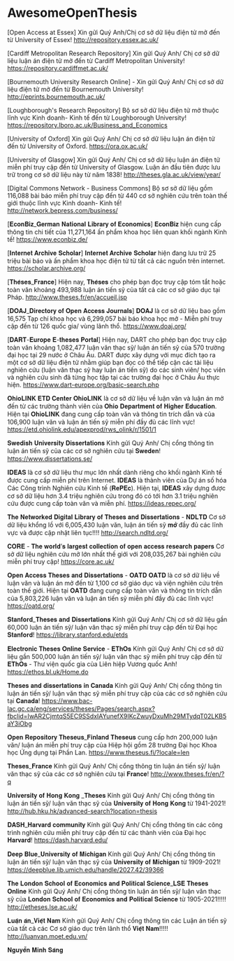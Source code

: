# AwesomeOpenThesis

[Open Access at Essex] Xin gửi Quý Anh/Chị cơ sở dữ liệu điện tử mở đến từ University of Essex!
http://repository.essex.ac.uk/

[Cardiff Metropolitan Research Repository] Xin gửi Quý Anh/ Chị cơ sở dữ liệu luận án điện tử mở đến từ Cardiff Metropolitan University!
https://repository.cardiffmet.ac.uk/

[Bournemouth University Research Online] - Xin gửi Quý Anh/ Chị cơ sở dữ liệu  điện tử mở đến từ Bournemouth University!
http://eprints.bournemouth.ac.uk/

[Loughborough's Research Repository] Bộ sơ sở dữ liệu điện tử mở thuộc lĩnh vực Kinh doanh- Kinh tế đến từ Loughborough University!
https://repository.lboro.ac.uk/Business_and_Economics

[University of Oxford] Xin gửi Quý Anh/ Chị cơ sở dữ liệu luận án điện tử đến từ University of Oxford. 
https://ora.ox.ac.uk/

[University of Glasgow] Xin gửi Quý Anh/ Chị cơ sở dữ liệu luận án điện tử miễn phí truy cập đến từ University of Glasgow. 
Luận án đầu tiên được lưu trữ trong cơ sở dữ liệu này từ năm 1838!
http://theses.gla.ac.uk/view/year/

[Digital Commons Network - Business Commons]
Bộ sơ sở dữ liệu gồm 116,088 bài báo miễn phí truy cập đến từ 440 cơ sở nghiên cứu trên toàn thế giới thuộc lĩnh vực Kinh doanh- Kinh tế!
http://network.bepress.com/business/

[𝐄𝐜𝐨𝐧𝐁𝐢𝐳_𝐆𝐞𝐫𝐦𝐚𝐧 𝐍𝐚𝐭𝐢𝐨𝐧𝐚𝐥 𝐋𝐢𝐛𝐫𝐚𝐫𝐲 𝐨𝐟 𝐄𝐜𝐨𝐧𝐨𝐦𝐢𝐜𝐬]
𝐄𝐜𝐨𝐧𝐁𝐢𝐳 hiện cung cấp thông tin chi tiết của 11,271,164 ấn phẩm khoa học liên quan khối ngành Kinh tế!
https://www.econbiz.de/

[𝐈𝐧𝐭𝐞𝐫𝐧𝐞𝐭 𝐀𝐫𝐜𝐡𝐢𝐯𝐞 𝐒𝐜𝐡𝐨𝐥𝐚𝐫]
𝐈𝐧𝐭𝐞𝐫𝐧𝐞𝐭 𝐀𝐫𝐜𝐡𝐢𝐯𝐞 𝐒𝐜𝐡𝐨𝐥𝐚𝐫 hiện đang lưu trữ 25 triệu bài báo và ấn phẩm khoa học điện tử từ tất cả các nguồn trên internet.
https://scholar.archive.org/

[𝐓𝐡𝐞̀𝐬𝐞𝐬_𝐅𝐫𝐚𝐧𝐜𝐞]
Hiện nay, 𝐓𝐡𝐞̀𝐬𝐞𝐬 cho phép bạn đọc truy cập tóm tắt hoặc toàn văn khoảng 493,988  luận án tiến sỹ của tất cả các cơ sở giáo dục tại Pháp.
http://www.theses.fr/en/accueil.jsp


[𝐃𝐎𝐀𝐉_𝐃𝐢𝐫𝐞𝐜𝐭𝐨𝐫𝐲 𝐨𝐟 𝐎𝐩𝐞𝐧 𝐀𝐜𝐜𝐞𝐬𝐬 𝐉𝐨𝐮𝐫𝐧𝐚𝐥𝐬]
𝐃𝐎𝐀𝐉 là cơ sở dữ liệu bao gồm 16,575 Tạp chí khoa học và 6,299,057 bài báo khoa học mở - Miễn phí truy cập đến từ 126 quốc gia/ vùng lãnh thổ.
https://www.doaj.org/


[𝐃𝐀𝐑𝐓-𝐄𝐮𝐫𝐨𝐩𝐞 𝐄-𝐭𝐡𝐞𝐬𝐞𝐬 𝐏𝐨𝐫𝐭𝐚𝐥]
Hiện nay, DART cho phép bạn đọc truy cập toàn văn khoảng 1,082,477 luận văn thạc sỹ/ luận án tiến sỹ của 570 trường đại học tại 29 nước ở Châu Âu.
DART được xây dựng với mục đích tạo ra một cơ sở dữ liệu điện tử nhằm giúp bạn đọc có thể tiếp cận các tài liệu nghiên cứu (luận văn thạc sỹ hay luận án tiến sỹ) do các sinh viên/ học viên và nghiên cứu sinh đã từng học tập tại các trường đại học ở Châu Âu thực hiện. 
https://www.dart-europe.org/basic-search.php

𝐎𝐡𝐢𝐨𝐋𝐈𝐍𝐊 𝐄𝐓𝐃 𝐂𝐞𝐧𝐭𝐞𝐫
𝐎𝐡𝐢𝐨𝐋𝐈𝐍𝐊 là cơ sở dữ liệu về luận văn và luận án mở đến từ các trường thành viên của 𝐎𝐡𝐢𝐨 𝐃𝐞𝐩𝐚𝐫𝐭𝐦𝐞𝐧𝐭 𝐨𝐟 𝐇𝐢𝐠𝐡𝐞𝐫 𝐄𝐝𝐮𝐜𝐚𝐭𝐢𝐨𝐧.
Hiện tại 𝐎𝐡𝐢𝐨𝐋𝐈𝐍𝐊 đang cung cấp toàn văn và thông tin trích dẫn và của 106,900 luận văn và luận án tiến sỹ miễn phí đầy đủ các lĩnh vực!
https://etd.ohiolink.edu/apexprod/rws_olink/r/1501/1


𝐒𝐰𝐞𝐝𝐢𝐬𝐡 𝐔𝐧𝐢𝐯𝐞𝐫𝐬𝐢𝐭𝐲 𝐃𝐢𝐬𝐬𝐞𝐫𝐭𝐚𝐭𝐢𝐨𝐧𝐬
Kính gửi Quý Anh/ Chị cổng thông tin luận án tiến sỹ của các cơ sở nghiên cứu tại 𝐒𝐰𝐞𝐝𝐞𝐧!
https://www.dissertations.se/


𝐈𝐃𝐄𝐀𝐒 là cơ sở dữ liệu thư mục lớn nhất dành riêng cho khối ngành Kinh tế được cung cấp miễn phí trên Internet. 𝐈𝐃𝐄𝐀𝐒 là thành viên của Dự án số hóa Các Công trình Nghiên cứu Kinh tế (𝐑𝐞𝐏𝐄𝐜).
Hiện tại, 𝐈𝐃𝐄𝐀𝐒 xây dựng được cơ sở dữ liệu hơn 3.4 triệu nghiên cứu trong đó có tới hơn 3.1 triệu nghiên cứu được cung cấp toàn văn và miễn phí.
https://ideas.repec.org/


𝐓𝐡𝐞 𝐍𝐞𝐭𝐰𝐨𝐫𝐤𝐞𝐝 𝐃𝐢𝐠𝐢𝐭𝐚𝐥 𝐋𝐢𝐛𝐫𝐚𝐫𝐲 𝐨𝐟 𝐓𝐡𝐞𝐬𝐞𝐬 𝐚𝐧𝐝 𝐃𝐢𝐬𝐬𝐞𝐫𝐭𝐚𝐭𝐢𝐨𝐧𝐬 - 𝐍𝐃𝐋𝐓𝐃
Cơ sở dữ liệu khổng lồ với 6,005,430 luận văn, luận án tiến sỹ 𝐦𝐨̛̉ đầy đủ các lĩnh vực và được cập nhật liên tục!!!!
http://search.ndltd.org/


𝐂𝐎𝐑𝐄 - 𝐓𝐡𝐞 𝐰𝐨𝐫𝐥𝐝’𝐬 𝐥𝐚𝐫𝐠𝐞𝐬𝐭 𝐜𝐨𝐥𝐥𝐞𝐜𝐭𝐢𝐨𝐧 𝐨𝐟 𝐨𝐩𝐞𝐧 𝐚𝐜𝐜𝐞𝐬𝐬 𝐫𝐞𝐬𝐞𝐚𝐫𝐜𝐡 𝐩𝐚𝐩𝐞𝐫𝐬
Cơ sở dữ liệu nghiên cứu mở lớn nhất thế giới với 208,035,267 bài nghiên cứu miễn phí truy cập!
https://core.ac.uk/


𝐎𝐩𝐞𝐧 𝐀𝐜𝐜𝐞𝐬𝐬 𝐓𝐡𝐞𝐬𝐞𝐬 𝐚𝐧𝐝 𝐃𝐢𝐬𝐬𝐞𝐫𝐭𝐚𝐭𝐢𝐨𝐧𝐬 - 𝐎𝐀𝐓𝐃
𝐎𝐀𝐓𝐃 là cơ sở dữ liệu về luận văn và luận án mở đến từ 1,100 cơ sở giáo dục và viện nghiên cứu trên toàn thế giới. 
Hiện tại 𝐎𝐀𝐓𝐃 đang cung cấp toàn văn và thông tin trích dẫn của 5,803,226 luận văn và luận án tiến sỹ miễn phí đầy đủ các lĩnh vực!
https://oatd.org/

𝐒𝐭𝐚𝐧𝐟𝐨𝐫𝐝_𝐓𝐡𝐞𝐬𝐞𝐬 𝐚𝐧𝐝 𝐃𝐢𝐬𝐬𝐞𝐫𝐭𝐚𝐭𝐢𝐨𝐧𝐬
Kính gửi Quý Anh/ Chị cơ sở dữ liệu gần 60,000 luận án tiến sỹ/ luận văn thạc sỹ miễn phí truy cập đến từ Đại học 𝐒𝐭𝐚𝐧𝐟𝐨𝐫𝐝!
https://library.stanford.edu/etds

𝐄𝐥𝐞𝐜𝐭𝐫𝐨𝐧𝐢𝐜 𝐓𝐡𝐞𝐬𝐞𝐬 𝐎𝐧𝐥𝐢𝐧𝐞 𝐒𝐞𝐫𝐯𝐢𝐜𝐞 - 𝐄𝐓𝐡𝐎𝐬
Kính gửi Quý Anh/ Chị cơ sở dữ liệu gần 500,000 luận án tiến sỹ/ luận văn thạc sỹ miễn phí truy cập đến từ 𝐄𝐓𝐡𝐎𝐬 - Thư viện quốc gia của Liên hiệp Vương quốc Anh!
https://ethos.bl.uk/Home.do

𝐓𝐡𝐞𝐬𝐞𝐬 𝐚𝐧𝐝 𝐝𝐢𝐬𝐬𝐞𝐫𝐭𝐚𝐭𝐢𝐨𝐧𝐬 𝐢𝐧 𝐂𝐚𝐧𝐚𝐝𝐚
Kính gửi Quý Anh/ Chị cổng thông tin luận án tiến sỹ/ luận văn thạc sỹ miễn phí truy cập của các cơ sở nghiên cứu tại 𝐂𝐚𝐧𝐚𝐝𝐚!
https://www.bac-lac.gc.ca/eng/services/theses/Pages/search.aspx?fbclid=IwAR2CjmtqS5EC9SSdxIAYunefX9IKcZwuyDxuMh29MTydqT02LKB5aY3iObg

𝐎𝐩𝐞𝐧 𝐑𝐞𝐩𝐨𝐬𝐢𝐭𝐨𝐫𝐲 𝐓𝐡𝐞𝐬𝐞𝐮𝐬_𝐅𝐢𝐧𝐥𝐚𝐧𝐝
𝐓𝐡𝐞𝐬𝐞𝐮𝐬 cung cấp hơn 200,000 luận văn/ luận án miễn phí truy cập của Hiệp hội gồm 28 trường Đại học Khoa học Ứng dụng tại Phần Lan.
https://www.theseus.fi/?locale=len

𝐓𝐡𝐞𝐬𝐞𝐬_𝐅𝐫𝐚𝐧𝐜𝐞
Kính gửi Quý Anh/ Chị cổng thông tin luận án tiến sỹ/ luận văn thạc sỹ của các cơ sở nghiên cứu tại 𝐅𝐫𝐚𝐧𝐜𝐞!
http://www.theses.fr/en/?q

𝐔𝐧𝐢𝐯𝐞𝐫𝐬𝐢𝐭𝐲 𝐨𝐟 𝐇𝐨𝐧𝐠 𝐊𝐨𝐧𝐠 _𝐓𝐡𝐞𝐬𝐞𝐬
Kính gửi Quý Anh/ Chị cổng thông tin luận án tiến sỹ/ luận văn thạc sỹ của 𝐔𝐧𝐢𝐯𝐞𝐫𝐬𝐢𝐭𝐲 𝐨𝐟 𝐇𝐨𝐧𝐠 𝐊𝐨𝐧𝐠 từ 1941-2021!
http://hub.hku.hk/advanced-search?location=thesis

𝐃𝐀𝐒𝐇_𝐇𝐚𝐫𝐯𝐚𝐫𝐝 𝐜𝐨𝐦𝐦𝐮𝐧𝐢𝐭𝐲
Kính gửi Quý Anh/ Chị cổng thông tin các công trình nghiên cứu miễn phí truy cập đến từ các thành viên của Đại học 𝐇𝐚𝐫𝐯𝐚𝐫𝐝!
https://dash.harvard.edu/


𝐃𝐞𝐞𝐩 𝐁𝐥𝐮𝐞_𝐔𝐧𝐢𝐯𝐞𝐫𝐬𝐢𝐭𝐲 𝐨𝐟 𝐌𝐢𝐜𝐡𝐢𝐠𝐚𝐧
Kính gửi Quý Anh/ Chị cổng thông tin luận án tiến sỹ/ luận văn thạc sỹ của 𝐔𝐧𝐢𝐯𝐞𝐫𝐬𝐢𝐭𝐲 𝐨𝐟 𝐌𝐢𝐜𝐡𝐢𝐠𝐚𝐧 từ 1909-2021!
https://deepblue.lib.umich.edu/handle/2027.42/39366

𝐓𝐡𝐞 𝐋𝐨𝐧𝐝𝐨𝐧 𝐒𝐜𝐡𝐨𝐨𝐥 𝐨𝐟 𝐄𝐜𝐨𝐧𝐨𝐦𝐢𝐜𝐬 𝐚𝐧𝐝 𝐏𝐨𝐥𝐢𝐭𝐢𝐜𝐚𝐥 𝐒𝐜𝐢𝐞𝐧𝐜𝐞_𝐋𝐒𝐄 𝐓𝐡𝐞𝐬𝐞𝐬 𝐎𝐧𝐥𝐢𝐧𝐞
Kính gửi Quý Anh/ Chị cổng thông tin luận án tiến sỹ/ luận văn thạc sỹ của 𝐋𝐨𝐧𝐝𝐨𝐧 𝐒𝐜𝐡𝐨𝐨𝐥 𝐨𝐟 𝐄𝐜𝐨𝐧𝐨𝐦𝐢𝐜𝐬 𝐚𝐧𝐝 𝐏𝐨𝐥𝐢𝐭𝐢𝐜𝐚𝐥 𝐒𝐜𝐢𝐞𝐧𝐜𝐞 từ 1905-2021!!!!!
http://etheses.lse.ac.uk/


𝐋𝐮𝐚̣̂𝐧 𝐚́𝐧_𝐕𝐢𝐞̣̂𝐭 𝐍𝐚𝐦
Kính gửi Quý Anh/ Chị cổng thông tin các Luận án tiến sỹ của tất cả các Cơ sở giáo dục trên lãnh thổ 𝐕𝐢𝐞̣̂𝐭 𝐍𝐚𝐦!!!!!
http://luanvan.moet.edu.vn/





𝐍𝐠𝐮𝐲𝐞̂̃𝐧 𝐌𝐢𝐧𝐡 𝐒𝐚́𝐧𝐠 

